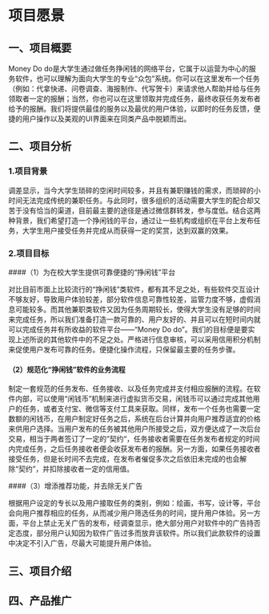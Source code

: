 # 项目愿景

## 一、项目概要

Money Do do是大学生通过做任务挣闲钱的网络平台，它属于以运营为中心的服务软件，也可以理解为面向大学生的专业“众包”系统。你可以在这里发布一个任务（例如：代拿快递、问卷调查、海报制作、代写贺卡）来请求他人帮助并给与任务领取者一定的报酬；当然，你也可以在这里领取并完成任务，最终收获任务发布者给予的报酬。我们将提供最佳的服务以及最优的用户体验，以即时的任务反馈，便捷的用户操作以及美观的UI界面来在同类产品中脱颖而出。

## 二、项目分析

### 1.项目背景

调差显示，当今大学生琐碎的空闲时间较多，并且有兼职赚钱的需求，而琐碎的小时间无法完成传统的兼职任务。与此同时，很多组织的活动需要大学生的配合却又苦于没有恰当的渠道，目前最主要的途径是通过微信群转发，参与度低。结合这两种背景，我们希望打造一个挣闲钱的平台，通过让一些机构或组织在平台上发布任务，大学生用户接受任务并完成从而获得一定的奖赏，达到双赢的效果。

### 2.项目目标

####（1）为在校大学生提供可靠便捷的“挣闲钱”平台

对比目前市面上比较流行的“挣闲钱”类软件，都有其不足之处，有些软件交互设计不够友好，导致用户体验较差，部分软件信息可靠性较差，监管力度不够，虚假消息可能较多。而其他兼职类软件又因为任务周期较长，使得大学生没有足够的时间来完成任务，所以我们准备打造一款可靠的、用户友好的、并且可以在短时间内就可以完成任务并有所收益的软件平台——“Money Do do”。我们的目标便是要实现上述所说的其他软件中的不足之处。严格进行信息审核，可以采用信用积分机制来促使用户发布可靠的任务。便捷化操作流程，只保留最主要的任务步骤。

#### （2）规范化“挣闲钱”软件的业务流程

制定一套规范的任务发布、任务接收、以及任务完成并支付相应报酬的流程。在软件内部，可以使用“闲钱币”机制来进行虚拟货币交易，闲钱币可以通过完成其他用户的任务，或者支付宝、微信等支付工具来获取。同样，发布一个任务也需要一定数额的闲钱币，在用户制定好任务之后，系统在后台计算并向用户推荐适宜的价格来供用户选择。当用户发布的任务被其他用户所接受之后，双方便达成了一次后台交易，相当于两者签订了一定的”契约“，任务接收者需要在任务发布者规定的时间内完成任务，之后任务接收者便会收获发布者的报酬。另一方面，如果任务接收者接受任务，但是长时间不去完成，在发布者催促多次之后依旧未完成的也会解除“契约”，并扣除接收者一定的信用值。

####（3）增添推荐功能，并去除无关广告

根据用户设定的专长以及用户接取任务的类别，例如：绘画，书写，设计等，平台会向用户推荐相应的任务，从而减少用户筛选任务的时间，提升用户体验。另一方面，平台上禁止无关广告的发布，经调查显示，绝大部分用户对软件中的广告持否定态度，部分用户认知因为软件广告过多而放弃该软件。所以我们此款软件的设置中决定不引入广告，尽最大可能提升用户体验。

## 三、项目介绍



## 四、产品推广

